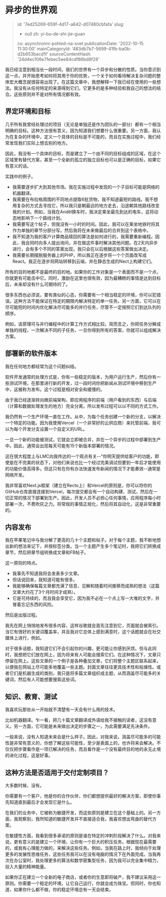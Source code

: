 异步的世界观
======

> id: '7ed25269-659f-4d17-a642-d07480cbfafa'
> slug:
> 	- null
> 	zh: yi-bu-de-shi-jie-guan
> 
> cs: asynchronni-pohled-na-svet
> publicationDate: '2022-10-15 11:30:00'
> mainCategoryId: '483db7b7-5699-41fb-ba0b-d2b653bacd1f'
> sourceContentHash: '24d4ec106e7febec5ee84cdf86bd8f28'

我已经注意到相当长一段时间，我们的世界有一个异步和分散的性质。当你意识到这一点，并开始思考如何将其用于你的优势，一个关于如何看待解决复杂问题的整体宏大概念就很容易出现了。在这篇文章中，我想解释一下我已经在使用的一些想法。我没有从任何特定的来源得到它们，它更多的是多种经验和我自己的想法的结合。这些原则并不是对所有情况都有效。

界定环境和目标
-------------------------

几乎所有我曾经处理过的项目（无论是单独还是作为团队的一部分）都有一个相当明确的目标。这种方法很有意义，因为知道我们想要什么很重要。另一方面，我认为在复杂的环境中，定义一个具体的目标是不可能的，而且在实施过程中，我们经常发现我们实际上想去别的地方。

因此，我没有一个具体的目标，而是建立了一个由不同的目标组成的区域，在这个区域里有替代方案，甚至一个全新的孤立的独立目标也可以是正确的目标，如果它有意义的话。

实践中的例子。

- 我需要逐步扩大到其他市场。我在实施过程中发现的一个子目标可能是网络的机器翻译。
- 我需要在布拉格周围的不同地点提取6批货物，我不知道最短的路线。我不想用复杂的方式去寻找它，所以我只是朝最远的地方走去，沿途朝其他路线改变我的计划。例如，当我在Anděl换车时，我决定乘坐最先到达的电车，这将动态地影响下一个路线计划。
- 我需要写这个帖子，但我没有一小时的时间。因此，我可以在乘坐地铁时将其作为单独的章节分部分写。然后我将在未来做最后的合并到这个表格中。
- 我不知道为我的客户计算商品赎回的算法是如何进行的，我需要重新编程。因此，我会同时向多人提出询问，并在做这件事时解决其他问题。在2天内异步进行，会有多个不同的答案出现，我只会在以后根据这些答案做出决定。
- 我需要长期摆脱服务器上的PHP，所以我正在逐步将一个个页面改写成React。我正在逐步将网站转移到云端，并在静态生成的Nect上构建它们。

所有的目的地都不是最终的目的地。如果你的工作对象是一个表面而不是一个点，你就更有可能击中它。同时，激励在这里也很有效，因为最糟糕的事情是达到目标后，未来却没有什么可期待的了。

很多东西也必须说，要有类似的心态，你需要有一个相当稳定的环境，你可以犯错误。这种方法不能保证在特定的期限内解决特定的单一任务。另一方面，它可以在尽可能短的时间内优化解决尽可能多的并行任务，尽管不一定按照它们到达队列的顺序。

例如，该原理可与并行编程中的计算工作方式相比较。简而言之，你把任务分解成单独的线程，一次解决不同的子任务，一旦你得到所有的答案，你就可以组成解决方案。

部署新的软件版本
--------------------------------

我在任何地方都经常为这个问题纠结。

软件开发通常的处理方式是，你有一些稳定的版本，为用户运行生产，然后你有一些测试环境，在那里进行新的开发，过一段时间你把新闻从测试环境中移到生产中，这被称为发布。这个过程是相对安全和缓慢的。

由于我已经逐渐转向微前端架构，即应用程序的前端（用户看到的东西）与后端（计算和数据处理发生的地方）完全分离，所以发布过程可以以不同的方式工作。

我仍然有一个生产环境一直在工作。从中，为每个任务创建一个新的分支，以解决一个特定的功能。因为我使用Vercel（一个非常好的云供应商）来托管前端，我可以为每个开发分支设置一个自定义的URL。

一旦一个新的功能被测试，它就会立即被合并，并在一个异步的过程中部署到生产中。因此，通常会出现每天可能有15个新版本部署的情况。

这在很大程度上与LMC向我传达的一个观点有关--"你明天提供给客户的功能，即使是在不完美的状态下，对他们来说也比一个经过完美调试但要到一年后才能使用的功能价值高得多。但这只有在你有办法快速发布新闻的情况下才能奏效--通常是网络开发。

我非常喜欢Next.js框架（建立在Recto上）和Vercel的原则是，你可以将你的GitHub仓库直接连接到Vercel，每次提交都会有一个自动构建、测试，然后在一切正常的情况下部署到生产。因此，开发人员不必担心任何事情，应用程序每小时部署一次，不费吹灰之力。将常规的事情正规化，然后将其自动化，这是非常重要的。

内容发布
----------------

我在苹果笔记中与我分解了更高的几十个主题和帖子。对于每个主题，我不断地想出新的想法来记下，并按标签分类。当一个主题产生多个笔记时，我把它们转换成章节，然后把章节组转换成文章和FB帖子。

这一原则的特点。

- 我事先不知道我将会发表多少文章。
- 但话说回来，我知道可能有很多。
- 我能够确保每篇文章都充满了信息、见解和随着时间推移而成熟的想法（这篇文章大约花了3个月时间才成熟）。
- 它是可持续的，而且我会享受它，因为我不必在一个点上写一大堆的文字，并冒着忘记东西的风险。

然后是出版过程。

我先在网上悄悄地发布很多内容，这样谷歌就会首先注意到它，页面就会被索引。当它有很好的关键词覆盖率，并且我对它总体上感到满意时，这个话题就会在社交媒体上进行，例如。

对于很多话题，我知道它们不会引起你的兴趣，更可能让你感到厌烦。但与此同时，我想把它们放在网上，因为将来有人可能会搜索它们。在这种情况下，文章只停留在网上。这些文章的一个例子是各种叠加文章，它们将整个主题区联系起来，以便我在网站上尽可能多地覆盖一些主题。封面文章往往更具技术性和枯燥性。或者它们是机器生成的类别，我只是将多篇文章组织成主题，从而涵盖尽可能多的关键词，然后有人可能想要搜索这些词。

知识、教育、测试
------------------------------

我喜欢玩那些从一开始就不清楚有一天会有什么用的技术。

比如机器翻译。乍一看，把几十篇文章翻译成外语给我不接触的读者，这没有意义。另一方面，它可能是未来做出决定的步骤之一，为此需要满足先决条件。

一般来说，没有人知道未来会是什么样子。因此，对我来说，涵盖尽可能多的可能性是非常有意义的，你想了解这些可能性，至少是表面上的，也许将来会解决。不仅仅把步骤看作是一项已解决的任务，而且看作是一个没有最终目的地的永无止境的进化过程，这是好事。

这种方法是否适用于交付定制项目？
--------------------------------------------------------

大多数时候，没有。

你需要有一个客户，他是你的合作伙伴，你们都想提供最好的解决方案，即使你事先知道直到最后才会发现它是什么。

在我们的业务中，它被称为敏捷开发，而这些原则是建立在这个基础上的。另一方面，我观察到，我所知道的敏捷开发并不直接适合我，我喜欢想出弯曲的替代方案。

在敏捷性方面，我看到很多承诺的原则是谁在特定的冲刺阶段解决了什么。对我来说，更有意义的是建立一个环境，让你有一个巨大的积压任务，根据现在最需要的，或我有心理能力做的，来解决这些任务。例如，当我在路上时，我倾向于处理更多的发展性思维任务，这些任务我可以在没有电脑的情况下在外面完成。当我再次在办公室时，我处理更多的算法和数学密集型任务，因为我可以完全集中精力，投入大量的精神能量。

如果你正在建立一个全新的电子商店，或者你的生意即将破产，我不建议采用这一原则。你需要一个稳定的环境，让它自己运行，你就会成为珠宝。但同时，你也知道，如果你什么都不做，你的稳定环境总有一天会结束。
